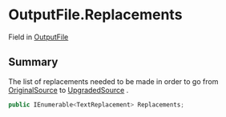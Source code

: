 # OutputFile.Replacements

Field in [OutputFile](/docs/api/csharp/yarn.compiler.upgrader.upgraderesult.outputfile.md)

## Summary


The list of replacements needed to be made in order to go from
<a href="yarn.compiler.upgrader.upgraderesult.outputfile.originalsource.md">OriginalSource</a>  to  <a href="yarn.compiler.upgrader.upgraderesult.outputfile.upgradedsource.md">UpgradedSource</a> .


```csharp
public IEnumerable<TextReplacement> Replacements;
```

